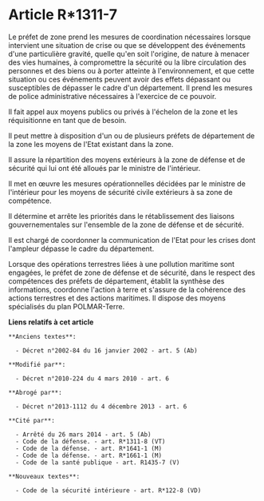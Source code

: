 # Article R*1311-7

Le préfet de zone prend les mesures de coordination nécessaires lorsque intervient une situation de crise ou que se
développent des événements d'une particulière gravité, quelle qu'en soit l'origine, de nature à menacer des vies humaines, à
compromettre la sécurité ou la libre circulation des personnes et des biens ou à porter atteinte à l'environnement, et que
cette situation ou ces événements peuvent avoir des effets dépassant ou susceptibles de dépasser le cadre d'un département.
Il prend les mesures de police administrative nécessaires à l'exercice de ce pouvoir.

Il fait appel aux moyens publics ou privés à l'échelon de la zone et les réquisitionne en tant que de besoin.

Il peut mettre à disposition d'un ou de plusieurs préfets de département de la zone les moyens de l'Etat existant dans la
zone.

Il assure la répartition des moyens extérieurs à la zone de défense et de sécurité qui lui ont été alloués par le ministre de
l'intérieur. 

Il met en œuvre les mesures opérationnelles décidées par le ministre de l'intérieur pour les moyens de sécurité civile
extérieurs à sa zone de compétence. 

Il détermine et arrête les priorités dans le rétablissement des liaisons gouvernementales sur l'ensemble de la zone de
défense et de sécurité. 

Il est chargé de coordonner la communication de l'Etat pour les crises dont l'ampleur dépasse le cadre du département. 

Lorsque des opérations terrestres liées à une pollution maritime sont engagées, le préfet de zone de défense et de sécurité,
dans le respect des compétences des préfets de département, établit la synthèse des informations, coordonne l'action à terre
et s'assure de la cohérence des actions terrestres et des actions maritimes. Il dispose des moyens spécialisés du plan
POLMAR-Terre.

**Liens relatifs à cet article**

	**Anciens textes**:

	  - Décret n°2002-84 du 16 janvier 2002 - art. 5 (Ab)

	**Modifié par**:

	  - Décret n°2010-224 du 4 mars 2010 - art. 6

	**Abrogé par**:

	  - Décret n°2013-1112 du 4 décembre 2013 - art. 6

	**Cité par**:

	  - Arrêté du 26 mars 2014 - art. 5 (Ab)
	  - Code de la défense. - art. R*1311-8 (VT)
	  - Code de la défense. - art. R*1641-1 (M)
	  - Code de la défense. - art. R*1661-1 (M)
	  - Code de la santé publique - art. R1435-7 (V)

	**Nouveaux textes**:

	  - Code de la sécurité intérieure - art. R*122-8 (VD)
